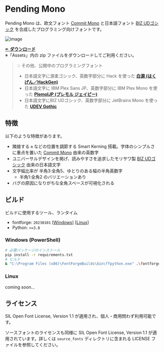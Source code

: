 # Pending Mono

Pending Mono は、欧文フォント [Commit Mono](https://commitmono.com/) と日本語フォント [BIZ UDゴシック](https://github.com/googlefonts/morisawa-biz-ud-gothic) を合成したプログラミング向けフォントです。

![image](https://github.com/yuru7/pending-mono/assets/13458509/ff434f2b-6f22-4cf6-893f-d1e2de7e154e)

[✒ **ダウンロード**](https://github.com/yuru7/pending-mono/releases)  
※「Assets」内の zip ファイルをダウンロードしてご利用ください。

> 💡 その他、公開中のプログラミングフォント
> - 日本語文字に源柔ゴシック、英数字部分に Hack を使った [**白源 (はくげん／HackGen)**](https://github.com/yuru7/HackGen)
> - 日本語文字に IBM Plex Sans JP、英数字部分に IBM Plex Mono を使った [**PlemolJP (プレモル ジェイピー)**](https://github.com/yuru7/PlemolJP)
> - 日本語文字にBIZ UDゴシック、英数字部分に JetBrains Mono を使った [**UDEV Gothic**](https://github.com/yuru7/udev-gothic)

## 特徴

以下のような特徴があります。

- 隣接する `m` などの位置を調節する Smart Kerning 搭載。字体のシンプルさに重点を置いた [Commit Mono](https://commitmono.com/) 由来の英数字
- ユニバーサルデザインを掲げ、読みやすさを追求したモリサワ製 [BIZ UDゴシック](https://github.com/googlefonts/morisawa-biz-ud-gothic) 由来の日本語文字
- 文字幅比率が 半角3:全角5、ゆとりのある幅の半角英数字
    - 半角1:全角2 のバリエーションあり
- バグの原因になりがちな全角スペースが可視化される

## ビルド

ビルドに使用するツール、ランタイム

- fontforge: `20230101` \[[Windows](https://fontforge.org/en-US/downloads/windows/)\] \[[Linux](https://fontforge.org/en-US/downloads/gnulinux/)\]
- Python: `>=3.8`

### Windows (PowerShell)

```sh
# 必要パッケージのインストール
pip install -r requirements.txt
# ビルド
& "C:\Program Files (x86)\FontForgeBuilds\bin\ffpython.exe" .\fontforge_script.py && python fonttools_script.py
```

### Linux

coming soon...

## ライセンス

SIL Open Font License, Version 1.1 が適用され、個人・商用問わず利用可能です。

ソースフォントのライセンスも同様に SIL Open Font License, Version 1.1 が適用されています。詳しくは `source_fonts` ディレクトリに含まれる LICENSE ファイルを参照してください。
